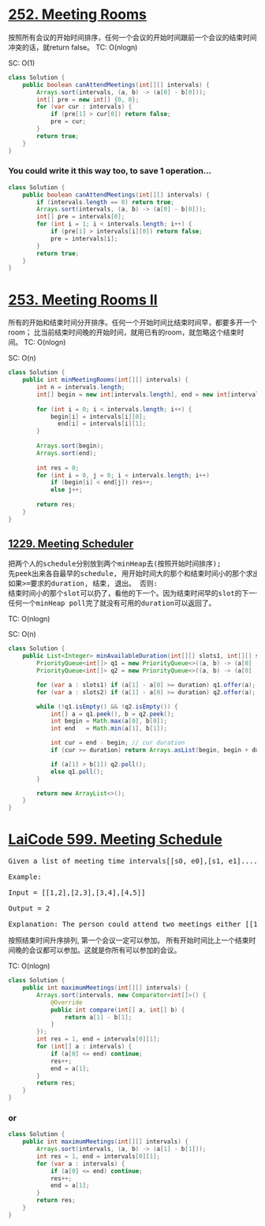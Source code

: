 # [252. Meeting Rooms](https://leetcode.com/problems/meeting-rooms/)
按照所有会议的开始时间排序，任何一个会议的开始时间跟前一个会议的结束时间冲突的话，就return false。
TC: O(nlogn)

SC: O(1)

```java
class Solution {
    public boolean canAttendMeetings(int[][] intervals) {
        Arrays.sort(intervals, (a, b) -> (a[0] - b[0]));
        int[] pre = new int[] {0, 0};
        for (var cur : intervals) {
            if (pre[1] > cur[0]) return false;
            pre = cur;
        }
        return true;
    }
}
```
### You could write it this way too, to save 1 operation...
```java
class Solution {
    public boolean canAttendMeetings(int[][] intervals) {
        if (intervals.length == 0) return true;
        Arrays.sort(intervals, (a, b) -> (a[0] - b[0]));
        int[] pre = intervals[0];
        for (int i = 1; i < intervals.length; i++) {
            if (pre[1] > intervals[i][0]) return false;
            pre = intervals[i];
        }
        return true;
    }
}
```

# [253. Meeting Rooms II](https://leetcode.com/problems/meeting-rooms-ii/)
所有的开始和结束时间分开排序。任何一个开始时间比结束时间早，都要多开一个room；
比当前结束时间晚的开始时间，就用已有的room，就忽略这个结束时间。
TC: O(nlogn)

SC: O(n)
```java
class Solution {
    public int minMeetingRooms(int[][] intervals) {
        int n = intervals.length;
        int[] begin = new int[intervals.length], end = new int[intervals.length];
    
        for (int i = 0; i < intervals.length; i++) {
            begin[i] = intervals[i][0];
              end[i] = intervals[i][1];
        }
        
        Arrays.sort(begin);
        Arrays.sort(end);
        
        int res = 0;
        for (int i = 0, j = 0; i < intervals.length; i++)
            if (begin[i] < end[j]) res++;
            else j++;
        
        return res;
    }
}
```

## [1229. Meeting Scheduler](https://leetcode.com/problems/meeting-scheduler/)
<pre>
把两个人的schedule分别放到两个minHeap去(按照开始时间排序);
先peek出来各自最早的schedule, 用开始时间大的那个和结束时间小的那个求出overlap duration,
如果>=要求的duration, 结束, 退出。 否则:
结束时间小的那个slot可以扔了，看他的下一个。因为结束时间早的slot的下一个开始时间可能还可以跟另一个slot有overlap。
任何一个minHeap poll完了就没有可用的duration可以返回了。
</pre>
TC: O(nlogn)

SC: O(n)

```java
class Solution {
    public List<Integer> minAvailableDuration(int[][] slots1, int[][] slots2, int duration) {
        PriorityQueue<int[]> q1 = new PriorityQueue<>((a, b) -> (a[0] - b[0]));
        PriorityQueue<int[]> q2 = new PriorityQueue<>((a, b) -> (a[0] - b[0]));

        for (var a : slots1) if (a[1] - a[0] >= duration) q1.offer(a);
        for (var a : slots2) if (a[1] - a[0] >= duration) q2.offer(a);

        while (!q1.isEmpty() && !q2.isEmpty()) {
            int[] a = q1.peek(), b = q2.peek();
            int begin = Math.max(a[0], b[0]);
            int end   = Math.min(a[1], b[1]);

            int cur = end - begin; // cur duration
            if (cur >= duration) return Arrays.asList(begin, begin + duration);

            if (a[1] > b[1]) q2.poll();
            else q1.poll();
        }

        return new ArrayList<>();
    }
}
```

# [LaiCode 599. Meeting Schedule](https://app.laicode.io/app/problem/599)
<pre>
Given a list of meeting time intervals[[s0, e0],[s1, e1]......], return the maximum number of meetings a person could attend. A person could attend two meetings [si, ei] and [sj, ej] only when ei  < sj.

Example:

Input = [[1,2],[2,3],[3,4],[4,5]]

Output = 2

Explanation: The person could attend two meetings either [[1,2], [3,4]] or [[2,3], [4,5].
</pre>
按照结束时间升序排列, 第一个会议一定可以参加。
所有开始时间比上一个结束时间晚的会议都可以参加。这就是你所有可以参加的会议。

TC: O(nlogn)
```java
class Solution {
    public int maximumMeetings(int[][] intervals) {
        Arrays.sort(intervals, new Comparator<int[]>() {
            @Override
            public int compare(int[] a, int[] b) {
                return a[1] - b[1];
            }
        });
        int res = 1, end = intervals[0][1];
        for (int[] a : intervals) {
            if (a[0] <= end) continue;
            res++;
            end = a[1];
        }
        return res;
    }
}
```
### or
```java
class Solution {
    public int maximumMeetings(int[][] intervals) {
        Arrays.sort(intervals, (a, b) -> (a[1] - b[1]));
        int res = 1, end = intervals[0][1];
        for (var a : intervals) {
            if (a[0] <= end) continue;
            res++;
            end = a[1];
        }
        return res;
    }
}
```